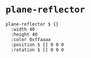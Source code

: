 # `plane-reflector`

```
plane-reflector $ {}
  :width 40
  :height 40
  :color 0xffaaaa
  :position $ [] 0 0 0
  :rotation $ [] 0 0 0
```
